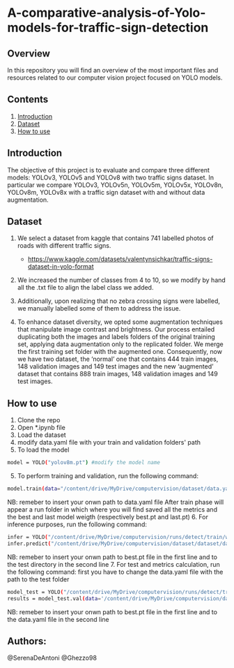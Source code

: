# A-comparative-analysis-of-Yolo-models-for-traffic-sign-detection

## Overview
In this repository you will find an overview of the most important files and resources related to our computer vision project focused on YOLO models.

## Contents

1. [Introduction](#introduction)
2. [Dataset](#dataset)
3. [How to use](#how-to-use)

## Introduction 
The objective of this project is to evaluate and compare three different models: YOLOv3, YOLOv5 and YOLOv8 with two traffic signs dataset. In particular we compare YOLOv3, YOLOv5n, YOLOv5m, YOLOv5x, YOLOv8n, YOLOv8m, YOLOv8x with a traffic sign dataset with and without data augmentation. 

## Dataset
1. We select a dataset from kaggle that contains 741 labelled photos of roads with different traffic signs.
   -  https://www.kaggle.com/datasets/valentynsichkar/traffic-signs-dataset-in-yolo-format

2. We increased the number of classes from 4 to 10, so we modify by hand all the .txt file to align the label class we added.

4. Additionally, upon realizing that no zebra crossing signs were labelled, we manually labelled some of them to address the issue.

5. To enhance dataset diversity, we opted some augmentation techniques that manipulate image contrast and brightness. Our process entailed duplicating both the images and labels folders of the original training set, applying data augmentation only to the replicated folder. We merge the first training set folder with the augmented one. Consequently, now we have two dataset, the ‘normal’ one that contains 444 train images, 148 validation images and 149 test images and the new ‘augmented’ dataset that contains 888 train images, 148 validation images and 149 test images.

## How to use
1. Clone the repo
2. Open *.ipynb file
3. Load the dataset
4. modify data.yaml file with your train and validation folders' path
5. To load the model
```bash
model = YOLO("yolov8m.pt") #modify the model name
```
5. To perform training and validation, run the following command:
```bash
model.train(data="/content/drive/MyDrive/computervision/dataset/data.yaml", epochs = 5) #change the number of epochs
```
NB: remeber to insert your onwn path to data.yaml file
After train phase will appear a run folder in which where you will find saved all the metrics and the best and last model weigth (respectively best.pt and last.pt)
6. For inference purposes, run the following command:
```bash
infer = YOLO("/content/drive/MyDrive/computervision/runs/detect/train/weights/best.pt")
infer.predict("/content/drive/MyDrive/computervision/dataset/dataset/datasets/test/images", save = True , save_txt = True )
```
NB: remeber to insert your onwn path to best.pt file in the first line and to the test directory in the second line
7. For test and metrics calculation, run the following command:
first you have to change the data.yaml file with the path to the test folder
```bash
model_test = YOLO("/content/drive/MyDrive/computervision/runs/detect/train/weights/best.pt")
results = model_test.val(data='/content/drive/MyDrive/computervision/dataset/data.yaml',conf=0.2,iou=0.5,split='test')
```
NB: remeber to insert your onwn path to best.pt file in the first line and to the data.yaml file in the second line

## Authors:
@SerenaDeAntoni
@Ghezzo98



